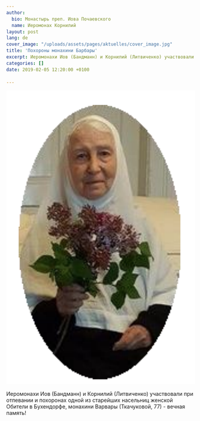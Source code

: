 ```yaml
---
author:
  bio: Монастырь преп. Иова Почаевского
  name: Иеромонах Корнилий
layout: post
lang: de
cover_image: "/uploads/assets/pages/aktuelles/cover_image.jpg"
title: 'Похороны монахини Барбары'
excerpt: Иеромонахи Иов (Бандманн) и Корнилий (Литвиченко) участвовали при отпевании и похоронах одной из старейших насельниц женской Обители в Бухендорфе...
categories: []
date: 2019-02-05 12:20:00 +0100

---
```

<div class="full zoomable"><img src="/uploads/media/2019/monakhini_varvara.png"></div>

Иеромонахи Иов (Бандманн) и Корнилий (Литвиченко) участвовали при отпевании и похоронах одной из старейших насельниц женской Обители в Бухендорфе, монахини Варвары (Ткачуковой, 77) - вечная память!
